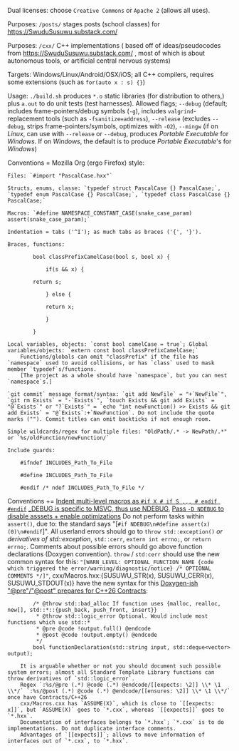 Dual licenses: choose `Creative Commons` or `Apache 2` (allows all uses).

Purposes: `/posts/` stages posts (school classes) for https://SwuduSusuwu.substack.com/

Purposes: `/cxx/` C++ implementations ( based off of ideas/pseudocodes from https://SwuduSusuwu.substack.com/ , most of which is about autonomous tools, or artificial central nervous systems)

Targets: Windows/Linux/Android/OSX/iOS; all C++ compilers, requires some extensions (such as `for(auto x : s) {}`)

Usage: `./build.sh` produces `*.o` static libraries (for distribution to others,) plus `a.out` to do unit tests (test harnesses). Allowed flags; `--debug` (default; includes frame-pointers/debug symbols (`-g`), includes `valgrind`-replacement tools (such as `-fsanitize=address`), `--release` (excludes `--debug`, strips frame-pointers/symbols, optimizes with `-O2`), `--mingw` (if on _Linux_, can use with `--release` or `--debug`, produces _Portable Executable_ for _Windows_. If on _Windows_, the default is to produce _Portable Executable_'s for _Windows_)

Conventions = Mozilla Org (ergo Firefox) style:

    Files: `#import "PascalCase.hxx"`

    Structs, enums, classe: `typedef struct PascalCase {} PascalCase;`, `typedef enum PascalCase {} PascalCase;`, `typedef class PascalCase {} PascalCase;`

    Macros: `#define NAMESPACE_CONSTANT_CASE(snake_case_param) assert(snake_case_param);`

    Indentation = tabs ('^I'); as much tabs as braces ('{', '}').

    Braces, functions:
```
        bool classPrefixCamelCase(bool s, bool x) {

            if(s && x) {

        return s;

            } else {

            return x;

            }

        }
```
    Local variables, objects: `const bool camelCase = true`; Global variables/objects: `extern const bool classPrefixCamelCase;`
        Functions/globals can omit "classPrefix" if the file has `namespace` used to avoid collisions, or has `class` used to mask member `typedef`s/functions.
        [The project as a whole should have `namespace`, but you can nest `namespace`s.]

    `git commit` message format/syntax: `git add NewFile` = "+`NewFile`", `git rm Exists` = "-`Exists`", `touch Exists && git add Exists` = "@`Exists`" or "?`Exists`" = `echo "int newFunction() >> Exists && git add Exists` = "@`Exists`:+`NewFunction`. Do not include the quote marks (""). Commit titles can omit backticks if not enough room.

    Simple wildcards/regex for multiple files: "OldPath/.* -> NewPath/.*" or `%s/oldFunction/newFunction/`

    Include guards:

        #ifndef INCLUDES_Path_To_File

        #define INCLUDES_Path_To_File

        #endif /* ndef INCLUDES_Path_To_File */

Conventions +=
    [Indent multi-level macros as `#if X # if S ,,, # endif #endif`](https://stackoverflow.com/questions/1854550/c-macro-define-indentation)
    [\_DEBUG is specific to MSVC, thus use NDEBUG](https://stackoverflow.com/questions/2290509/debug-vs-ndebug), [Pass `-D NDEBUG` to disable asssets + enable optimizations](https://stackoverflow.com/questions/2249282/c-c-portable-way-to-detect-debug-release)
    Do not perform tasks within `assert()`, due to: the standard says "[`#if NDEBUG\n#define assert(x) (0)\n#endif`]".
    All userland errors should go to `throw std::exception()` _or derivatives of std::exception_, `std::cerr`, `extern int errno;`, or `return errno;`. Comments about possible errors should go above function declarations (Doxygen convention).
        `throw` / `std:cerr` should use the new common syntax for this: `"[WARN_LEVEL: OPTIONAL_FUNCTION_NAME {code which triggered the error/warning/diagnostic/notice} /* OPTIONAL COMMENTS */]"`, 
        cxx/Macros.hxx:{SUSUWU_STR(x), SUSUWU_CERR(x), SUSUWU_STDOUT(x)} have the new syntax for this
    [Doxygen-ish "@pre"/"@post" prepares for C++26 Contracts](https://github.com/doxygen/doxygen/issues/6702): 
```
        /* @throw std::bad_alloc If function uses {malloc, realloc, new[], std::*::{push_back, push_front, insert}}
         * @throw std::logic_error Optional. Would include most functions which use std::*
         * @pre @code !output.full() @endcode
         * @post @code !output.empty() @endcode
         */
        bool functionDeclaration(std::string input, std::deque<vector> output);
```
        It is arguable whether or not you should document such possible system errors; almost all Standard Template Library functions can throw derivatives of `std::logic_error`.
        Regex `:%s/@pre (.*) @code (.*) @endcode/[[expects: \2]] \\* \1 \\*/` `:%s/@post (.*) @code (.*) @endcode/[[ensures: \2]] \\* \1 \\*/` once have Contracts/C++26
        cxx/Macros.cxx has `ASSUME(X)`, which is close to `[[expects: x]]`, but `ASSUME(X)` goes to `*.cxx`, whereas `[[expects]]` goes to `*.hxx`.
        Documentation of interfaces belongs to `*.hxx`; `*.cxx` is to do implementations. Do not duplicate interface comments.
        Advantages of `[[expects]]`; allows to move information of interfaces out of `*.cxx`, to `*.hxx`.

